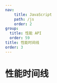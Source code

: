 ```yaml
---
nav:
    title: JavaScript
    path: /js
    order: 2
group:
  title: 性能 API
  order: 59
title: 性能时间线
order: 3
---
```


# 性能时间线
